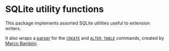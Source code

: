 # SQLite utility functions

This package implements assorted SQLite utilities
useful to extension writers.

It also wraps a [parser](https/github.com/marcobambini/sqlite-createtable-parser)
for the [`CREATE`](https/sqlite.org/lang_createtable.html) and
[`ALTER TABLE`](https/sqlite.org/lang_altertable.html) commands,
created by [Marco Bambini](https/github.com/marcobambini).